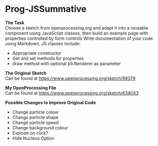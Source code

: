 # Prog-JSSummative

<b> The Task </b><br>
Choose a sketch from openprocessing.org and adapt it into a reusable component using JavaScript classes, then build an example page with properties controlled by form controls Write documentation of your code using Markdown, JS classes include:
<ul>
<li>Appropriate constructor </li>
<li>Get and set methods for properties </li>
<li> draw method with optional p5.Renderer as parameter </li>
</ul>

<b> The Original Sketch </b> <br>
Can be found at https://www.openprocessing.org/sketch/99379
<br>

<b> My OpenProcessing File </b> <br>
Can be found at https://www.openprocessing.org/sketch/634043 
<br>

<b> Possible Changes to Improve Original Code </b>
<ul>
  <li> Change particle colour </li>
  <li> Change particle shape </li>
  <li> Change particle speed </li>
  <li> Change background colour </li>
  <li> Explode on click? </li>
  <li> Hide Nucleus Option </li>
</ul>
